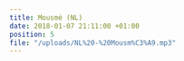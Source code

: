 ```yaml
---
title: Mousmé (NL)
date: 2018-01-07 21:11:00 +01:00
position: 5
file: "/uploads/NL%20-%20Mousm%C3%A9.mp3"
---
```


